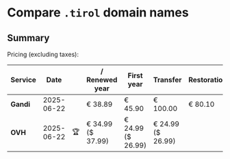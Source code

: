 # Compare `.tirol` domain names

## Summary

Pricing (excluding taxes):

| Service | Date |  | / Renewed year | First year | Transfer | Restoration |
|--|--|--|--|--|--|--|
| **Gandi** | 2025-06-22 |  | € 38.89 | € 45.90 | € 100.00 | € 80.10 |
| **OVH** | 2025-06-22 | 🏆 | € 34.99<br>($ 37.99) | € 24.99<br>($ 26.99) | € 24.99<br>($ 26.99) |  |
